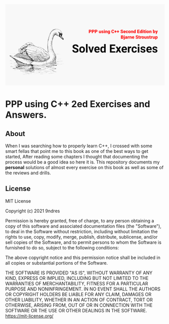 ![swan](https://github.com/9ndres/PPP-using-cpp-2ed/blob/main/swnimg.png)
# PPP using C++ 2ed Exercises and Answers.

## About
When I was searching how to properly learn C++, I crossed with some smart fellas that point me to this book as one of the best ways to get started, After reading some chapters I thought that documenting the process would be a good idea so here it is.
This repository documents my **personal** solutions of almost every exercise on this book as well as some of the reviews and drills. 

## License
MIT License

Copyright (c) 2021 9ndres

Permission is hereby granted, free of charge, to any person obtaining a copy
of this software and associated documentation files (the "Software"), to deal
in the Software without restriction, including without limitation the rights
to use, copy, modify, merge, publish, distribute, sublicense, and/or sell
copies of the Software, and to permit persons to whom the Software is
furnished to do so, subject to the following conditions:

The above copyright notice and this permission notice shall be included in all
copies or substantial portions of the Software.

THE SOFTWARE IS PROVIDED "AS IS", WITHOUT WARRANTY OF ANY KIND, EXPRESS OR
IMPLIED, INCLUDING BUT NOT LIMITED TO THE WARRANTIES OF MERCHANTABILITY,
FITNESS FOR A PARTICULAR PURPOSE AND NONINFRINGEMENT. IN NO EVENT SHALL THE
AUTHORS OR COPYRIGHT HOLDERS BE LIABLE FOR ANY CLAIM, DAMAGES OR OTHER
LIABILITY, WHETHER IN AN ACTION OF CONTRACT, TORT OR OTHERWISE, ARISING FROM,
OUT OF OR IN CONNECTION WITH THE SOFTWARE OR THE USE OR OTHER DEALINGS IN THE
SOFTWARE.
https://mit-license.org/